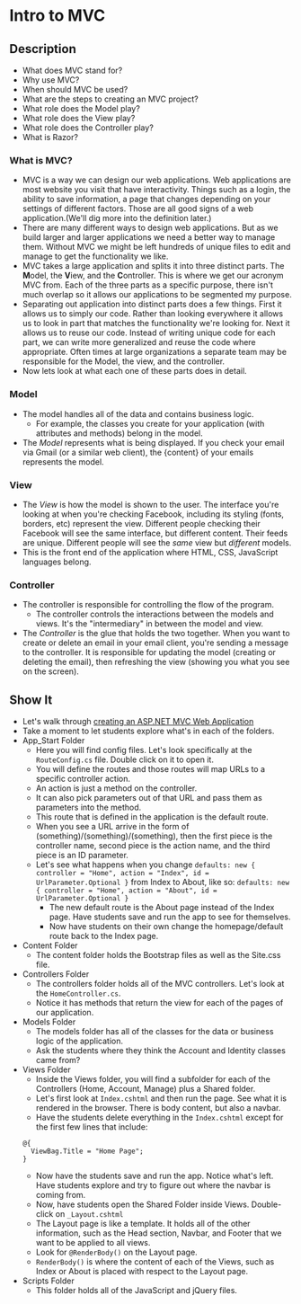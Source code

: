 # Intro to MVC
## Description
- What does MVC stand for?
- Why use MVC?
- When should MVC be used?
- What are the steps to creating an MVC project?
- What role does the Model play?
- What role does the View play?
- What role does the Controller play?
- What is Razor?

### What is MVC?
- MVC is a way we can design our web applications. Web applications are most website you visit that have interactivity. Things such as a login, the ability to save information, a page that changes depending on your settings of different factors. Those are all good signs of a web application.(We'll dig more into the definition later.)
- There are many different ways to design web applications. But as we build larger and larger applications we need a better way to manage them. Without MVC we might be left hundreds of unique files to edit and manage to get the functionality we like.
- MVC takes a large application and splits it into three distinct parts. The **M**odel, the **V**iew, and the **C**ontroller. This is where we get our acronym MVC from. Each of the three parts as a specific purpose, there isn't much overlap so it allows our applications to be segmented my purpose.
- Separating out application into distinct parts does a few things. First it allows us to simply our code. Rather than looking everywhere it allows us to look in part that matches the functionality we're looking for. Next it allows us to reuse our code. Instead of writing unique code for each part, we can write more generalized and reuse the code where appropriate. Often times at large organizations a separate team may be responsible for the Model, the view, and the controller.
- Now lets look at what each one of these parts does in detail.


### Model
- The model handles all of the data and contains business logic.
  - For example, the classes you create for your application (with attributes and methods) belong in the model.
- The *Model* represents what is being displayed. If you check your email via Gmail (or a similar web client), the {content} of your emails represents the model.

### View
- The *View* is how the model is shown to the user. The interface you're looking at when you're checking Facebook, including its styling (fonts, borders, etc) represent the view. Different people checking their Facebook will see the same interface, but different content. Their feeds are unique. Different people will see the *same* view but *different* models.
- This is the front end of the application where HTML, CSS, JavaScript languages belong.

### Controller
- The controller is responsible for controlling the flow of the program.
  - The controller controls the interactions between the models and views. It's the "intermediary" in between the model and view.
- The *Controller* is the glue that holds the two together. When you want to create or delete an email in your email client, you're sending a message to the controller. It is responsible for updating the model (creating or deleting the email), then refreshing the view (showing you what you see on the screen).


## Show It
- Let's walk through [creating an ASP.NET MVC Web Application](https://docs.google.com/presentation/d/1yqn9NZOcxetfKugCa_jkCg2vbTnDQMY14IVDMBR9mqA/edit?usp=sharing)
- Take a moment to let students explore what's in each of the folders.
- App_Start Folder
  - Here you will find config files. Let's look specifically at the `RouteConfig.cs` file. Double click on it to open it.
  - You will define the routes and those routes will map URLs to a specific controller action.
  - An action is just a method on the controller. 
  - It can also pick parameters out of that URL and pass them as parameters into the method.
  - This route that is defined in the application is the default route. 
  - When you see a URL arrive in the form of (something)/(something)/(something), then the first piece is the controller name, second piece is the action name, and the third piece is an ID parameter.
  - Let's see what happens when you change `defaults: new { controller = "Home", action = "Index", id = UrlParameter.Optional }` from Index to About, like so: `defaults: new { controller = "Home", action = "About", id = UrlParameter.Optional }`
    - The new default route is the About page instead of the Index page. Have students save and run the app to see for themselves.
    - Now have students on their own change the homepage/default route back to the Index page.
- Content Folder
  - The content folder holds the Bootstrap files as well as the Site.css file.
- Controllers Folder
  - The controllers folder holds all of the MVC controllers. Let's look at the `HomeController.cs`.
  - Notice it has methods that return the view for each of the pages of our application.
- Models Folder
  - The models folder has all of the classes for the data or business logic of the application.
  - Ask the students where they think the Account and Identity classes came from?
- Views Folder
  - Inside the Views folder, you will find a subfolder for each of the Controllers (Home, Account, Manage) plus a Shared folder.
  - Let's first look at `Index.cshtml` and then run the page. See what it is rendered in the browser. There is body content, but also a navbar.
  - Have the students delete everything in the `Index.cshtml` except for the first few lines that include:
  ```
  @{
    ViewBag.Title = "Home Page";
  }
  ```
  - Now have the students save and run the app. Notice what's left. Have students explore and try to figure out where the navbar is coming from.
  - Now, have students open the Shared Folder inside Views. Double-click on `_Layout.cshtml` 
  - The Layout page is like a template. It holds all of the other information, such as the Head section, Navbar, and Footer that we want to be applied to all views. 
  - Look for `@RenderBody()` on the Layout page.
  - `RenderBody()` is where the content of each of the Views, such as Index or About is placed with respect to the Layout page.   
- Scripts Folder
  - This folder holds all of the JavaScript and jQuery files.
